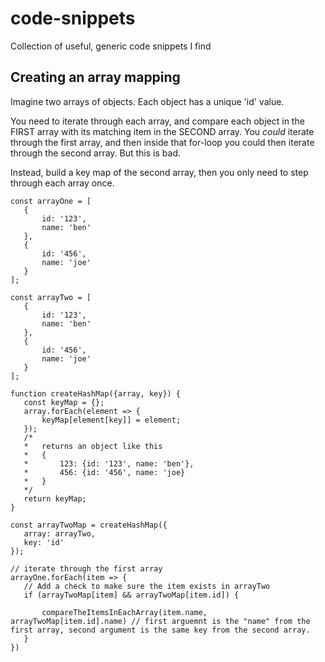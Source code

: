 # code-snippets
Collection of useful, generic code snippets I find

## Creating an array mapping
Imagine two arrays of objects. Each object has a unique 'id' value.

You need to iterate through each array, and compare each object in the FIRST array with its
matching item in the SECOND array.  You _could_ iterate through the first array, and then inside
that for-loop you could then iterate through the second array.  But this is bad.

Instead, build a key map of the second array, then you only need to step through each array once.


 ```
const arrayOne = [
    {
        id: '123',
        name: 'ben'
    },
    {
        id: '456',
        name: 'joe'
    }
];

const arrayTwo = [
    {
        id: '123',
        name: 'ben'
    },
    {
        id: '456',
        name: 'joe'
    }
];

function createHashMap({array, key}) {
    const keyMap = {};
    array.forEach(element => {
        keyMap[element[key]] = element;
    });
    /*
    *   returns an object like this
    *   {
    *       123: {id: '123', name: 'ben'},
    *       456: {id: '456', name: 'joe}
    *   }
    */
    return keyMap;
}

const arrayTwoMap = createHashMap({
    array: arrayTwo,
    key: 'id'
});

// iterate through the first array
arrayOne.forEach(item => {
    // Add a check to make sure the item exists in arrayTwo
    if (arrayTwoMap[item] && arrayTwoMap[item.id]) {

        compareTheItemsInEachArray(item.name, arrayTwoMap[item.id].name) // first arguemnt is the "name" from the first array, second argument is the same key from the second array.
    }
})
```